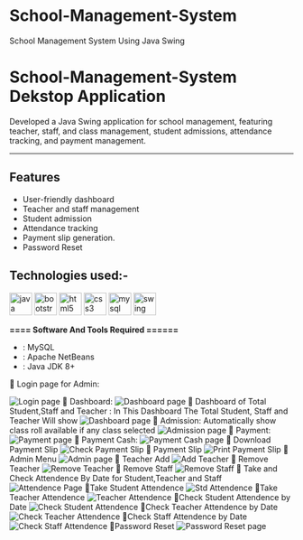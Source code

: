 # School-Management-System
School Management System Using Java Swing
# School-Management-System Dekstop Application
Developed a Java Swing application for school management, featuring teacher, staff, and class management, student admissions, attendance tracking, and payment management.

-----------------   ---------------------------------------------
## Features

- User-friendly dashboard
- Teacher and staff management
- Student admission
- Attendance tracking
- Payment slip generation.
- Password Reset



## Technologies used:-


<p align="left">
   <img src="https://raw.githubusercontent.com/devicons/devicon/master/icons/java/java-original.svg" alt="java" width="40" height="40"/>
<img src="https://raw.githubusercontent.com/devicons/devicon/master/icons/bootstrap/bootstrap-plain-wordmark.svg" alt="bootstrap" width="40" height="40"/>
  <img src="https://raw.githubusercontent.com/devicons/devicon/master/icons/html5/html5-original-wordmark.svg" alt="html5" width="40" height="40"/>
<img src="https://raw.githubusercontent.com/devicons/devicon/master/icons/css3/css3-original-wordmark.svg" alt="css3" width="40" height="40"/>
<img src="https://raw.githubusercontent.com/devicons/devicon/master/icons/mysql/mysql-original-wordmark.svg" alt="mysql" width="40" height="40"/>
<img src="https://raw.githubusercontent.com/devicons/devicon/master/icons/java/java-original.svg" alt="swing" width="40" height="40"/>

</p>




**==== Software And Tools Required ======**
- :  MySQL
- :  Apache NetBeans
- :  Java JDK 8+


:pushpin: Login page for Admin:


![ Login page](https://github.com/sabithassann/School-Management-System/blob/main/screenshotSwing/login_1.png)
:pushpin: Dashboard:
![ Dashboard page](https://github.com/sabithassann/School-Management-System/blob/main/screenshotSwing/dashboard_2.png)
:pushpin: Dashboard of Total Student,Staff and Teacher :
In This Dashboard The Total Student, Staff and Teacher Will show
![ Dashboard page](https://github.com/sabithassann/School-Management-System/blob/main/screenshotSwing/dashboardData.png)
:pushpin: Admission:
Automatically show class roll available if any class selected
![ Admission page](https://github.com/sabithassann/School-Management-System/blob/main/screenshotSwing/admission_3.png)
:pushpin: Payment:
![ Payment page](https://github.com/sabithassann/School-Management-System/blob/main/screenshotSwing/payment_4.png)
:pushpin: Payment Cash:
![ Payment Cash page](https://github.com/sabithassann/School-Management-System/blob/main/screenshotSwing/paymentCash_5.png)
:pushpin: Download Payment Slip
![ Check Payment Slip](https://github.com/sabithassann/School-Management-System/blob/main/screenshotSwing/downloadPayment_6.png)
:pushpin: Payment Slip
![ Print Payment Slip](https://github.com/sabithassann/School-Management-System/blob/main/screenshotSwing/payment_slip_7.png)
:pushpin: Admin Menu
![ Admin page](https://github.com/sabithassann/School-Management-System/blob/main/screenshotSwing/admin_8.png)
:pushpin: Teacher Add
![ Add Teacher](https://github.com/sabithassann/School-Management-System/blob/main/screenshotSwing/teacher_add_9.png)
:pushpin: Remove Teacher
![ Remove Teacher](https://github.com/sabithassann/School-Management-System/blob/main/screenshotSwing/teacher_remove_10.png)
:pushpin: Remove Staff
![ Remove Staff](https://github.com/sabithassann/School-Management-System/blob/main/screenshotSwing/removeStaff_11.png)
:pushpin: Take and Check Attendence By Date for Student,Teacher and Staff
![ Attendence Page](https://github.com/sabithassann/School-Management-System/blob/main/screenshotSwing/trackPage_11.png)
:pushpin:Take Student Attendence
![ Std Attendence](https://github.com/sabithassann/School-Management-System/blob/main/screenshotSwing/take_attendence_std_12.png)
:pushpin:Take Teacher Attendence
![ Teacher Attendence](https://github.com/sabithassann/School-Management-System/blob/main/screenshotSwing/teacher_Attendence_save_13.png)
:pushpin:Check Student Attendence by Date
![ Check Student Attendence](https://github.com/sabithassann/School-Management-System/blob/main/screenshotSwing/check_Std_Attendence_14.png)
:pushpin:Check Teacher Attendence by Date
![ Check Teacher Attendence](https://github.com/sabithassann/School-Management-System/blob/main/screenshotSwing/show_Teacher_Attendence_15.png)
:pushpin:Check Staff Attendence by Date
![ Check Staff Attendence](https://github.com/sabithassann/School-Management-System/blob/main/screenshotSwing/show_Staff_Attendence_16.png)
:pushpin:Password Reset
![ Password Reset page](https://github.com/sabithassann/School-Management-System/blob/main/screenshotSwing/reset_password_17.png)


